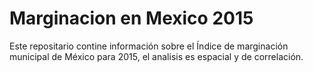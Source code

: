 # Marginacion en Mexico 2015
Este repositario contine información sobre el Índice de marginación municipal de México para 2015, el analisis es espacial y de correlación.
